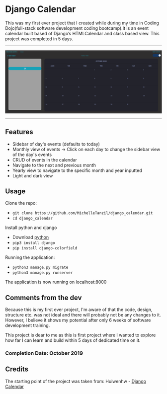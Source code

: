 # Django Calendar

This was my first ever project that I created while during my time in Coding Dojo(full-stack software development coding bootcamp).It is an event calendar built based of Django’s HTMLCalendar and class based view. This project was completed in 5 days.

---

![Screenshot](./images/calendar.PNG)

---

## Features

- Sidebar of day's events (defaults to today)
- Monthly view of events -> Click on each day to change the sidebar view of the day's events
- CRUD of events in the calendar
- Navigate to the next and previous month
- Yearly view to navigate to the specific month and year inputted
- Light and dark view

## Usage

Clone the repo:

- `git clone https://github.com/MichelleTanzil/django_calendar.git`
- `cd django_calendar`

Install python and django

- Download [python](https://www.python.org/downloads/)
- `pip3 install django`
- `pip install django-colorfield`

Running the application:

- `python3 manage.py migrate`
- `python3 manage.py runserver`

The application is now running on localhost:8000

## Comments from the dev

Because this is my first ever project, I'm aware of that the code, design, structure etc. was not ideal and there will probably not be any changes to it. However, I believe it shows my potential after only 6 weeks of software development training.

This project is dear to me as this is first project where I wanted to explore how far I can learn and build within 5 days of dedicated time on it.

### Completion Date: October 2019

## Credits

The starting point of the project was taken from:
Huiwenhw - [Django Calendar](https://github.com/huiwenhw/django-calendar)
